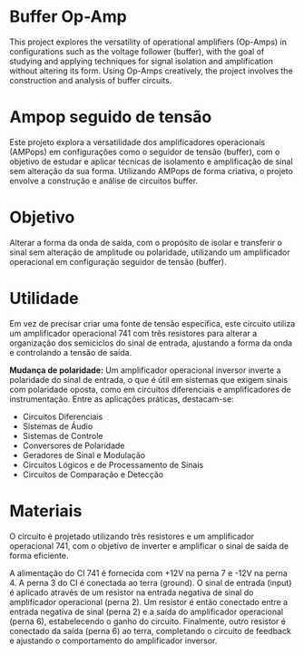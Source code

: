 # Buffer Op-Amp  
This project explores the versatility of operational amplifiers (Op-Amps) in configurations such as the voltage follower (buffer), with the goal of studying and applying techniques for signal isolation and amplification without altering its form. Using Op-Amps creatively, the project involves the construction and analysis of buffer circuits.

# Ampop seguido de tensão
Este projeto explora a versatilidade dos amplificadores operacionais (AMPops) em configurações como o seguidor de tensão (buffer), com o objetivo de estudar e aplicar técnicas de isolamento e amplificação de sinal sem alteração da sua forma. Utilizando AMPops de forma criativa, o projeto envolve a construção e análise de circuitos buffer.

# Objetivo  
Alterar a forma da onda de saída, com o propósito de isolar e transferir o sinal sem alteração de amplitude ou polaridade, utilizando um amplificador operacional em configuração seguidor de tensão (buffer).

# Utilidade  
Em vez de precisar criar uma fonte de tensão específica, este circuito utiliza um amplificador operacional 741 com três resistores para alterar a organização dos semiciclos do sinal de entrada, ajustando a forma da onda e controlando a tensão de saída.

**Mudança de polaridade:** Um amplificador operacional inversor inverte a polaridade do sinal de entrada, o que é útil em sistemas que exigem sinais com polaridade oposta, como em circuitos diferenciais e amplificadores de instrumentação. Entre as aplicações práticas, destacam-se:  
- Circuitos Diferenciais  
- Sistemas de Áudio  
- Sistemas de Controle  
- Conversores de Polaridade  
- Geradores de Sinal e Modulação  
- Circuitos Lógicos e de Processamento de Sinais  
- Circuitos de Comparação e Detecção  

# Materiais  
O circuito é projetado utilizando três resistores e um amplificador operacional 741, com o objetivo de inverter e amplificar o sinal de saída de forma eficiente.  

A alimentação do CI 741 é fornecida com +12V na perna 7 e -12V na perna 4. A perna 3 do CI é conectada ao terra (ground). O sinal de entrada (input) é aplicado através de um resistor na entrada negativa de sinal do amplificador operacional (perna 2). Um resistor é então conectado entre a entrada negativa de sinal (perna 2) e a saída do amplificador operacional (perna 6), estabelecendo o ganho do circuito. Finalmente, outro resistor é conectado da saída (perna 6) ao terra, completando o circuito de feedback e ajustando o comportamento do amplificador inversor.
